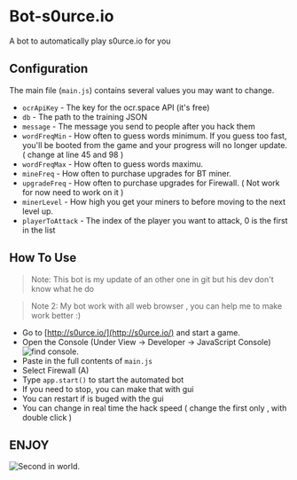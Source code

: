 # Bot-s0urce.io
A bot to automatically play s0urce.io for you

## Configuration

The main file (`main.js`) contains several values you may want to change.

* `ocrApiKey` - The key for the ocr.space API (it's free)
* `db` - The path to the training JSON
* `message` - The message you send to people after you hack them
* `wordFreqMin` - How often to guess words minimum.  If you guess too fast, you'll be booted from the game and your progress will no longer update. ( change at line 45 and 98 )
* `wordFreqMax` - How often to guess words maximu.
* `mineFreq` - How often to purchase upgrades for BT miner.
* `upgradeFreq` - How often to purchase upgrades for Firewall. ( Not work for now need to work on it )
* `minerLevel` - How high you get your miners to before moving to the next level up.
* `playerToAttack` - The index of the player you want to attack, 0 is the first in the list

## How To Use

> Note: This bot is my update of an other one in git but his dev don't know what he do

> Note 2: My bot work with all web browser , you can help me to make work better :)

* Go to [http://s0urce.io/](http://s0urce.io/) and start a game.
* Open the Console (Under View -> Developer -> JavaScript Console) ![find console.](pr.PNG)
* Paste in the full contents of `main.js`
* Select Firewall (A)
* Type `app.start()` to start the automated bot
* If you need to stop, you can make that with gui
* You can restart if is buged with the gui
* You can change in real time the hack speed ( change the first only , with double click )

## ENJOY

![Second in world.](2.PNG)

